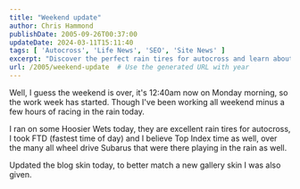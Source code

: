 ```yaml
---
title: "Weekend update"
author: Chris Hammond
publishDate: 2005-09-26T00:37:00
updateDate: 2024-03-11T15:11:40
tags: [ 'Autocross', 'Life News', 'SEO', 'Site News' ]
excerpt: "Discover the perfect rain tires for autocross and learn about a thrilling weekend of racing. Get insights into achieving the fastest time of day."
url: /2005/weekend-update  # Use the generated URL with year
---
```

<P>Well, I guess the weekend is over, it's 12:40am now on Monday morning, so the work week has started. Though I've been working all weekend minus a few hours of racing in the rain today. </P> <P>I ran on some Hoosier Wets today, they are excellent rain tires for autocross, I took FTD (fastest time of day) and I believe Top Index time as well, over the many all wheel drive Subarus that were there playing in the rain as well.</P> <P>Updated the blog skin today, to better match a new gallery skin I was also given.</P>


